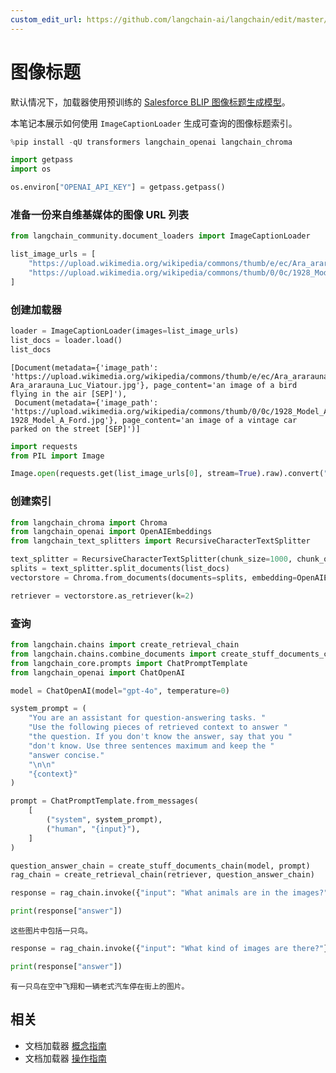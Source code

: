 ```yaml
---
custom_edit_url: https://github.com/langchain-ai/langchain/edit/master/docs/docs/integrations/document_loaders/image_captions.ipynb
---
```


# 图像标题

默认情况下，加载器使用预训练的 [Salesforce BLIP 图像标题生成模型](https://huggingface.co/Salesforce/blip-image-captioning-base)。

本笔记本展示如何使用 `ImageCaptionLoader` 生成可查询的图像标题索引。


```python
%pip install -qU transformers langchain_openai langchain_chroma

import getpass
import os

os.environ["OPENAI_API_KEY"] = getpass.getpass()
```

### 准备一份来自维基媒体的图像 URL 列表


```python
from langchain_community.document_loaders import ImageCaptionLoader

list_image_urls = [
    "https://upload.wikimedia.org/wikipedia/commons/thumb/e/ec/Ara_ararauna_Luc_Viatour.jpg/1554px-Ara_ararauna_Luc_Viatour.jpg",
    "https://upload.wikimedia.org/wikipedia/commons/thumb/0/0c/1928_Model_A_Ford.jpg/640px-1928_Model_A_Ford.jpg",
]
```

### 创建加载器


```python
loader = ImageCaptionLoader(images=list_image_urls)
list_docs = loader.load()
list_docs
```



```output
[Document(metadata={'image_path': 'https://upload.wikimedia.org/wikipedia/commons/thumb/e/ec/Ara_ararauna_Luc_Viatour.jpg/1554px-Ara_ararauna_Luc_Viatour.jpg'}, page_content='an image of a bird flying in the air [SEP]'),
 Document(metadata={'image_path': 'https://upload.wikimedia.org/wikipedia/commons/thumb/0/0c/1928_Model_A_Ford.jpg/640px-1928_Model_A_Ford.jpg'}, page_content='an image of a vintage car parked on the street [SEP]')]
```



```python
import requests
from PIL import Image

Image.open(requests.get(list_image_urls[0], stream=True).raw).convert("RGB")
```

### 创建索引


```python
from langchain_chroma import Chroma
from langchain_openai import OpenAIEmbeddings
from langchain_text_splitters import RecursiveCharacterTextSplitter

text_splitter = RecursiveCharacterTextSplitter(chunk_size=1000, chunk_overlap=200)
splits = text_splitter.split_documents(list_docs)
vectorstore = Chroma.from_documents(documents=splits, embedding=OpenAIEmbeddings())

retriever = vectorstore.as_retriever(k=2)
```

### 查询

```python
from langchain.chains import create_retrieval_chain
from langchain.chains.combine_documents import create_stuff_documents_chain
from langchain_core.prompts import ChatPromptTemplate
from langchain_openai import ChatOpenAI

model = ChatOpenAI(model="gpt-4o", temperature=0)

system_prompt = (
    "You are an assistant for question-answering tasks. "
    "Use the following pieces of retrieved context to answer "
    "the question. If you don't know the answer, say that you "
    "don't know. Use three sentences maximum and keep the "
    "answer concise."
    "\n\n"
    "{context}"
)

prompt = ChatPromptTemplate.from_messages(
    [
        ("system", system_prompt),
        ("human", "{input}"),
    ]
)

question_answer_chain = create_stuff_documents_chain(model, prompt)
rag_chain = create_retrieval_chain(retriever, question_answer_chain)

response = rag_chain.invoke({"input": "What animals are in the images?"})

print(response["answer"])
```
```output
这些图片中包括一只鸟。
```

```python
response = rag_chain.invoke({"input": "What kind of images are there?"})

print(response["answer"])
```
```output
有一只鸟在空中飞翔和一辆老式汽车停在街上的图片。
```

## 相关

- 文档加载器 [概念指南](/docs/concepts/#document-loaders)
- 文档加载器 [操作指南](/docs/how_to/#document-loaders)